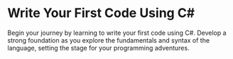 # Write Your First Code Using C#

Begin your journey by learning to write your first code using C#. Develop a strong foundation as you explore the fundamentals and syntax of the language, setting the stage for your programming adventures.